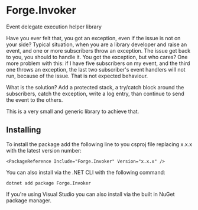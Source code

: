 # Forge.Invoker
Event delegate execution helper library

Have you ever felt that, you got an exception, even if the issue is not on your side? Typical situation, when you are a library developer and raise an event,
and one or more subscribers throw an exception. The issue get back to you, you should to handle it. You got the exception, but who cares? 
One more problem with this: if I have five subscribers on my event,
and the third one throws an exception, the last two subscriber's event handlers will not run, because of the issue. That is not expected behaviour.

What is the solution? Add a protected stack, a try/catch block around the subscribers, catch the exception, write a log entry, than continue to send the event
to the others.

This is a very small and generic library to achieve that.


## Installing

To install the package add the following line to you csproj file replacing x.x.x with the latest version number:

```
<PackageReference Include="Forge.Invoker" Version="x.x.x" />
```

You can also install via the .NET CLI with the following command:

```
dotnet add package Forge.Invoker
```

If you're using Visual Studio you can also install via the built in NuGet package manager.
